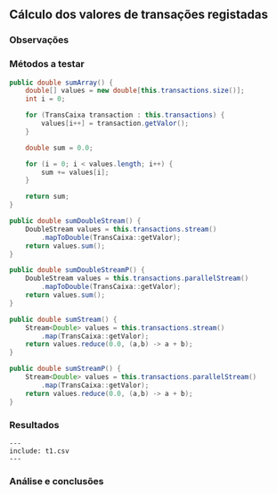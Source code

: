 ## Cálculo dos valores de transações registadas

### Observações

### Métodos a testar

```{.java caption="Cálculo da soma dos valores das transações atraveś de um array do tipo double"}
public double sumArray() {
    double[] values = new double[this.transactions.size()];
    int i = 0;

    for (TransCaixa transaction : this.transactions) {
        values[i++] = transaction.getValor();
    }

    double sum = 0.0;

    for (i = 0; i < values.length; i++) {
        sum += values[i];
    }

    return sum;
}
```

```{.java caption="Cálculo da soma dos valores das transações através de uma DoubleStream"}
public double sumDoubleStream() {
    DoubleStream values = this.transactions.stream()
        .mapToDouble(TransCaixa::getValor);
    return values.sum();
}

public double sumDoubleStreamP() {
    DoubleStream values = this.transactions.parallelStream()
        .mapToDouble(TransCaixa::getValor);
    return values.sum();
}
```

```{.java caption="Cálculo da soma dos valores das transações através de Stream<Double>"}
public double sumStream() {
    Stream<Double> values = this.transactions.stream()
        .map(TransCaixa::getValor);
    return values.reduce(0.0, (a,b) -> a + b);
}

public double sumStreamP() {
    Stream<Double> values = this.transactions.parallelStream()
        .map(TransCaixa::getValor);
    return values.reduce(0.0, (a,b) -> a + b);
}
```

### Resultados

```table
---
include: t1.csv
---
```

### Análise e conclusões